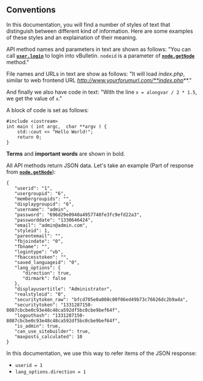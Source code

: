 Conventions
-----------

In this documentation, you will find a number of styles of text that
distinguish between different kind of information. Here are some
examples of these styles and an explaination of their meaning.

API method names and parameters in text are shown as follows: "You can
call **[`user.login`](VB5_API:user.login "wikilink")** to login into
vBulletin. `nodeid` is a parameter of
**[`node.getNode`](VB5_API:node.getNode "wikilink")** method."

File names and URLs in text are show as follows: "It will load
*index.php*, similar to web frontend URL
*http://www.yourforumurl.com/**index.php***."

And finally we also have code in text: "With the line
`x = alongvar / 2 * 1.5`, we get the value of `x`."

A block of code is set as follows:

    #include <iostream>
    int main ( int argc,  char **argv ) {
        std::cout << "Hello World!";
        return 0;
    }

**Terms** and **important words** are shown in bold.

All API methods return JSON data. Let's take an example (Part of
response from **[`node.getNode`](VB5_API:node.getNode "wikilink")**):

    {
       "userid": "1",
       "usergroupid": "6",
       "membergroupids": "",
       "displaygroupid": "6",
       "username": "admin",
       "password": "696d29e0940a4957748fe3fc9efd22a3",
       "passworddate": "1330646424",
       "email": "admin@admin.com",
       "styleid": 1,
       "parentemail": "",
       "fbjoindate": "0",
       "fbname": "",
       "logintype": "vb",
       "fbaccesstoken": "",
       "saved_languageid": "0",
       "lang_options": {
          "direction": true,
          "dirmark": false
       },
       "displayusertitle": "Administrator",
       "realstyleid": "0",
       "securitytoken_raw": "bfcd705e0a008c00f06ed49b73c76626dc2b9ada",
       "securitytoken": "1331287150-8087cbcbe0c93e48c48ca592df5bc0cbe9bef64f",
       "logouthash": "1331287150-8087cbcbe0c93e48c48ca592df5bc0cbe9bef64f",
       "is_admin": true,
       "can_use_sitebuilder": true,
       "maxposts_calculated": 10
    }

In this documentation, we use this way to refer items of the JSON
response:

-   `userid = 1`
-   `lang_options.direction = 1`